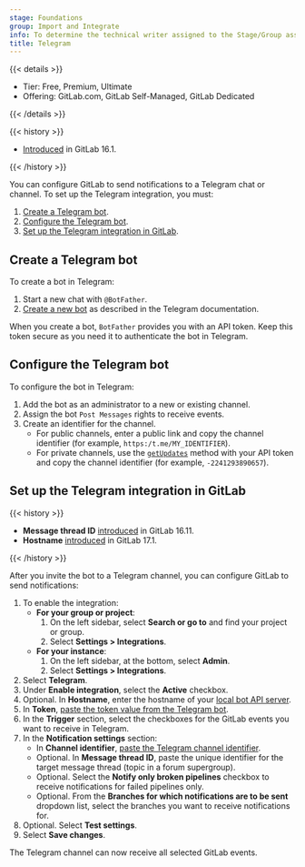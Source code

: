```yaml
---
stage: Foundations
group: Import and Integrate
info: To determine the technical writer assigned to the Stage/Group associated with this page, see https://handbook.gitlab.com/handbook/product/ux/technical-writing/#assignments
title: Telegram
---
```


{{< details >}}

- Tier: Free, Premium, Ultimate
- Offering: GitLab.com, GitLab Self-Managed, GitLab Dedicated

{{< /details >}}

{{< history >}}

- [Introduced](https://gitlab.com/gitlab-org/gitlab/-/merge_requests/122879) in GitLab 16.1.

{{< /history >}}

You can configure GitLab to send notifications to a Telegram chat or channel.
To set up the Telegram integration, you must:

1. [Create a Telegram bot](#create-a-telegram-bot).
1. [Configure the Telegram bot](#configure-the-telegram-bot).
1. [Set up the Telegram integration in GitLab](#set-up-the-telegram-integration-in-gitlab).

## Create a Telegram bot

To create a bot in Telegram:

1. Start a new chat with `@BotFather`.
1. [Create a new bot](https://core.telegram.org/bots/features#creating-a-new-bot) as described in the Telegram documentation.

When you create a bot, `BotFather` provides you with an API token. Keep this token secure as you need it to authenticate the bot in Telegram.

## Configure the Telegram bot

To configure the bot in Telegram:

1. Add the bot as an administrator to a new or existing channel.
1. Assign the bot `Post Messages` rights to receive events.
1. Create an identifier for the channel.
   - For public channels, enter a public link and copy the channel identifier (for example, `https:/t.me/MY_IDENTIFIER`).
   - For private channels, use the [`getUpdates`](https://telegram-bot-sdk.readme.io/reference/getupdates) method with your API token and copy the channel identifier (for example, `-2241293890657`).

## Set up the Telegram integration in GitLab

{{< history >}}

- **Message thread ID** [introduced](https://gitlab.com/gitlab-org/gitlab/-/issues/441097) in GitLab 16.11.
- **Hostname** [introduced](https://gitlab.com/gitlab-org/gitlab/-/issues/461313) in GitLab 17.1.

{{< /history >}}

After you invite the bot to a Telegram channel, you can configure GitLab to send notifications:

1. To enable the integration:
   - **For your group or project**:
     1. On the left sidebar, select **Search or go to** and find your project or group.
     1. Select **Settings > Integrations**.
   - **For your instance**:
     1. On the left sidebar, at the bottom, select **Admin**.
     1. Select **Settings > Integrations**.
1. Select **Telegram**.
1. Under **Enable integration**, select the **Active** checkbox.
1. Optional. In **Hostname**, enter the hostname of your [local bot API server](https://core.telegram.org/bots/api#using-a-local-bot-api-server).
1. In **Token**, [paste the token value from the Telegram bot](#create-a-telegram-bot).
1. In the **Trigger** section, select the checkboxes for the GitLab events you want to receive in Telegram.
1. In the **Notification settings** section:
   - In **Channel identifier**, [paste the Telegram channel identifier](#configure-the-telegram-bot).
   - Optional. In **Message thread ID**, paste the unique identifier for the target message thread (topic in a forum supergroup).
   - Optional. Select the **Notify only broken pipelines** checkbox
     to receive notifications for failed pipelines only.
   - Optional. From the **Branches for which notifications are to be sent** dropdown list,
     select the branches you want to receive notifications for.
1. Optional. Select **Test settings**.
1. Select **Save changes**.

The Telegram channel can now receive all selected GitLab events.
